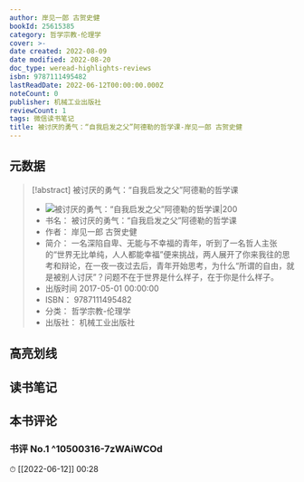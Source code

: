 ```yaml
---
author: 岸见一郎 古贺史健
bookId: 25615385
category: 哲学宗教-伦理学
cover: >-
date created: 2022-08-09
date modified: 2022-08-20
doc_type: weread-highlights-reviews
isbn: 9787111495482
lastReadDate: 2022-06-12T00:00:00.000Z
noteCount: 0
publisher: 机械工业出版社
reviewCount: 1
tags: 微信读书笔记
title: 被讨厌的勇气：“自我启发之父”阿德勒的哲学课-岸见一郎 古贺史健
---
```


## 元数据

> [!abstract] 被讨厌的勇气：“自我启发之父”阿德勒的哲学课
> - ![ 被讨厌的勇气：“自我启发之父”阿德勒的哲学课|200](https://wfqqreader-1252317822.image.myqcloud.com/cover/385/25615385/t7_25615385.jpg)
> - 书名： 被讨厌的勇气：“自我启发之父”阿德勒的哲学课
> - 作者： 岸见一郎 古贺史健
> - 简介： 一名深陷自卑、无能与不幸福的青年，听到了一名哲人主张的“世界无比单纯，人人都能幸福”便来挑战，两人展开了你来我往的思考和辩论，在一夜一夜过去后，青年开始思考，为什么“所谓的自由，就是被别人讨厌”？问题不在于世界是什么样子，在于你是什么样子。
> - 出版时间 2017-05-01 00:00:00
> - ISBN： 9787111495482
> - 分类： 哲学宗教-伦理学
> - 出版社： 机械工业出版社

## 高亮划线

## 读书笔记

## 本书评论

### 书评 No.1 ^10500316-7zWAiWCOd

⏱ [[2022-06-12]] 00:28
